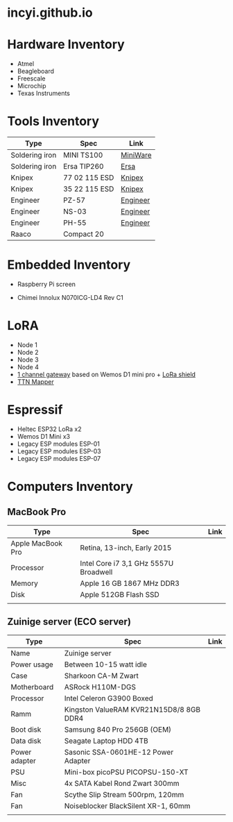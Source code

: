 # incyi.github.io

# Hardware Inventory
- Atmel
- Beagleboard
- Freescale
- Microchip
- Texas Instruments

# Tools Inventory

Type | Spec | Link
--- | --- | ---
Soldering iron | MINI TS100 | [MiniWare](http://www.miniware.com.cn/?product-198.html)
Soldering iron | Ersa TIP260 | [Ersa](http://www.kurtzersa.com/electronics-production-equipment/soldering-tools-accessories/ersa-soldering-irons-sets/micro-soldering-irons/produkt-details/0260bd-1.html)
Knipex | 77 02 115 ESD | [Knipex](http://www.knipex.com/index.php?id=1216&L=1&page=art_detail&parentID=1367&groupID=1482&artID=2661)
Knipex | 35 22 115 ESD | [Knipex](http://www.knipex.com/index.php?id=1216&L=1&page=art_detail&parentID=1336&groupID=1337&artID=1411)
Engineer | PZ-57 | [Engineer](http://www.engineer.jp/en/products/pz57e.htm)
Engineer | NS-03 | [Engineer](http://www.engineer.jp/en/products/ns03_e.html)
Engineer | PH-55 | [Engineer](http://www.engineer.jp/en/products/ph55e.html)
Raaco | Compact 20 |

# Embedded Inventory
- Raspberry Pi screen
+ Chimei Innolux N070ICG-LD4 Rev C1

# LoRA
- Node 1
- Node 2
- Node 3
- Node 4
- [1 channel gateway](https://github.com/incyi/ESP-1ch-Gateway-v5.0) based on Wemos D1 mini pro + [LoRa shield](https://github.com/hallard/WeMos-Lora)
- [TTN Mapper](https://github.com/incyi/RAK811_BreakBoard)

# Espressif
- Heltec ESP32 LoRa x2
- Wemos D1 Mini x3
- Legacy ESP modules ESP-01
- Legacy ESP modules ESP-03
- Legacy ESP modules ESP-07


# Computers Inventory

## MacBook Pro

Type | Spec | Link
--- | --- | ---
Apple MacBook Pro | Retina, 13-inch, Early 2015 |
Processor | Intel Core i7 3,1 GHz 5557U Broadwell |
Memory | Apple 16 GB 1867 MHz DDR3 |
Disk | Apple 512GB Flash SSD |
|||

## Zuinige server (ECO server)

Type | Spec | Link
--- | --- | ---
Name | Zuinige server |
Power usage | Between 10-15 watt idle |
Case | Sharkoon CA-M Zwart |
Motherboard | ASRock H110M-DGS |
Processor | Intel Celeron G3900 Boxed |
Ramm | Kingston ValueRAM KVR21N15D8/8 8GB DDR4 |
Boot disk | Samsung 840 Pro 256GB (OEM) |
Data disk | Seagate Laptop HDD 4TB |
Power adapter | Sasonic SSA-0601HE-12 Power Adapter |
PSU | Mini-box picoPSU PICOPSU-150-XT |
Misc | 4x SATA Kabel Rond Zwart 300mm |
Fan | Scythe Slip Stream 500rpm, 120mm |
Fan | Noiseblocker BlackSilent XR-1, 60mm |
|||

